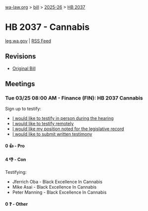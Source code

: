[wa-law.org](/) > [bill](/bill/) > [2025-26](/bill/2025-26/) > [HB 2037](/bill/2025-26/hb/2037/)

# HB 2037 - Cannabis
[leg.wa.gov](https://app.leg.wa.gov/billsummary?BillNumber=2037&Year=2025&Initiative=false) | [RSS Feed](./rss.xml)

## Revisions
* [Original Bill](1/)

## Meetings
### Tue 03/25 08:00 AM - Finance (FIN): HB 2037 Cannabis
Sign up to testify:
* [I would like to testify in person during the hearing](https://app.leg.wa.gov/csi/Testifier/Add?chamber=House&mId=33153&aId=166180&caId=26697&tId=1)
* [I would like to testify remotely](https://app.leg.wa.gov/csi/Testifier/Add?chamber=House&mId=33153&aId=166180&caId=26697&tId=2)
* [I would like my position noted for the legislative record](https://app.leg.wa.gov/csi/Testifier/Add?chamber=House&mId=33153&aId=166180&caId=26697&tId=3)
* [I would like to submit written testimony](https://app.leg.wa.gov/csi/Testifier/Add?chamber=House&mId=33153&aId=166180&caId=26697&tId=4)

#### 0 👍 - Pro

#### 4 👎 - Con
Testifying:
* Jferrich Oba - Black Excellence In Cannabis
* Mike Asai - Black Excellence In Cannabis
* Peter Manning - Black Excellence In Cannabis

#### 0 ❓ - Other
